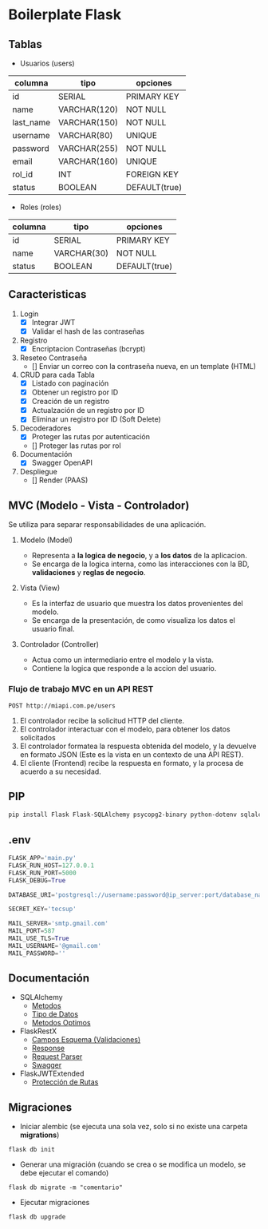 # Boilerplate Flask

## Tablas

- Usuarios (users)

| columna   | tipo         | opciones      |
| --------- | ------------ | ------------- |
| id        | SERIAL       | PRIMARY KEY   |
| name      | VARCHAR(120) | NOT NULL      |
| last_name | VARCHAR(150) | NOT NULL      |
| username  | VARCHAR(80)  | UNIQUE        |
| password  | VARCHAR(255) | NOT NULL      |
| email     | VARCHAR(160) | UNIQUE        |
| rol_id    | INT          | FOREIGN KEY   |
| status    | BOOLEAN      | DEFAULT(true) |

- Roles (roles)

| columna | tipo        | opciones      |
| ------- | ----------- | ------------- |
| id      | SERIAL      | PRIMARY KEY   |
| name    | VARCHAR(30) | NOT NULL      |
| status  | BOOLEAN     | DEFAULT(true) |

## Caracteristicas

1. Login
   - [X] Integrar JWT
   - [X] Validar el hash de las contraseñas
2. Registro
   - [X] Encriptacion Contraseñas (bcrypt)
3. Reseteo Contraseña
   - [] Enviar un correo con la contraseña nueva, en un template (HTML)
4. CRUD para cada Tabla
   - [X] Listado con paginación
   - [X] Obtener un registro por ID
   - [X] Creación de un registro
   - [X] Actualzación de un registro por ID
   - [X] Eliminar un registro por ID (Soft Delete)
5. Decoderadores
   - [X] Proteger las rutas por autenticación
   - [] Proteger las rutas por rol
6. Documentación
   - [X] Swagger OpenAPI
7. Despliegue
   - [] Render (PAAS)

## MVC (Modelo - Vista - Controlador)

Se utiliza para separar responsabilidades de una aplicación.

1. Modelo (Model)

   - Representa a **la logica de negocio**, y a **los datos** de la aplicacion.
   - Se encarga de la logica interna, como las interacciones con la BD, **validaciones** y **reglas de negocio**.

2. Vista (View)

   - Es la interfaz de usuario que muestra los datos provenientes del modelo.
   - Se encarga de la presentación, de como visualiza los datos el usuario final.

3. Controlador (Controller)
   - Actua como un intermediario entre el modelo y la vista.
   - Contiene la logica que responde a la accion del usuario.

### Flujo de trabajo MVC en un API REST

```curl
POST http://miapi.com.pe/users
```

1. El controlador recibe la solicitud HTTP del cliente.
2. El controlador interactuar con el modelo, para obtener los datos solicitados
3. El controlador formatea la respuesta obtenida del modelo, y la devuelve en formato JSON (Este es la vista en un contexto de una API REST).
4. El cliente (Frontend) recibe la respuesta en formato, y la procesa de acuerdo a su necesidad.

## PIP

```sh
pip install Flask Flask-SQLAlchemy psycopg2-binary python-dotenv sqlalchemy_mixins Flask-Migrate marshmallow-sqlalchemy bcrypt flask-jwt-extended Flask-Mail
```

## .env

```py
FLASK_APP='main.py'
FLASK_RUN_HOST=127.0.0.1
FLASK_RUN_PORT=5000
FLASK_DEBUG=True

DATABASE_URI='postgresql://username:password@ip_server:port/database_name'

SECRET_KEY='tecsup'

MAIL_SERVER='smtp.gmail.com'
MAIL_PORT=587
MAIL_USE_TLS=True
MAIL_USERNAME='@gmail.com'
MAIL_PASSWORD=''
```

## Documentación

- SQLAlchemy
  - [Metodos](https://docs.sqlalchemy.org/en/14/orm/query.html#sqlalchemy.orm.Query.all)
  - [Tipo de Datos](https://docs.sqlalchemy.org/en/14/core/types.html)
  - [Metodos Optimos](https://github.com/absent1706/sqlalchemy-mixins/blob/master/README.md)
- FlaskRestX
  - [Campos Esquema (Validaciones)](https://flask-restx.readthedocs.io/en/latest/_modules/flask_restx/fields.html)
  - [Response](https://flask-restx.readthedocs.io/en/latest/marshalling.html)
  - [Request Parser](https://flask-restx.readthedocs.io/en/latest/parsing.html)
  - [Swagger](https://flask-restx.readthedocs.io/en/latest/swagger.html)
- FlaskJWTExtended
  - [Protección de Rutas](https://flask-jwt-extended.readthedocs.io/en/stable/optional_endpoints.html)

## Migraciones

- Iniciar alembic (se ejecuta una sola vez, solo si no existe una carpeta **migrations**)

```ssh
flask db init
```

- Generar una migración (cuando se crea o se modifica un modelo, se debe ejecutar el comando)

```ssh
flask db migrate -m "comentario"
```

- Ejecutar migraciones

```ssh
flask db upgrade
```
